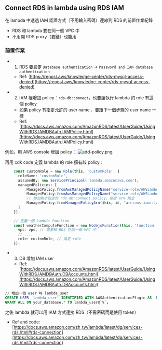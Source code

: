 ## Connect RDS in lambda using RDS IAM

在 lambda 中透過 IAM 認證方式（不用輸入密碼）連線到 RDS 的前置作業紀錄

- RDS 和 lambda 要在同一個 VPC 中
- 不用開 RDS proxy（要錢）也能用

### 前置作業

- 1. RDS 要設定 `Database authentication` -> `Password and IAM database authentication`
  - Ref: [https://repost.aws/knowledge-center/rds-mysql-access-denied](https://repost.aws/knowledge-center/rds-mysql-access-denied)

- 2. IAM 裡增加 policy：`rds-db:connect`，也要讓執行 lambda 的 role 有這個 policy
  - 如果 policy 有指定允許的 user name ，要跟下一個步驟的 user name 一樣
  - Ref: [https://docs.aws.amazon.com/AmazonRDS/latest/UserGuide/UsingWithRDS.IAMDBAuth.IAMPolicy.html](https://docs.aws.amazon.com/AmazonRDS/latest/UserGuide/UsingWithRDS.IAMDBAuth.IAMPolicy.html)

例如，用 AWS console 增加 policy：
![add-policy.png](https://i.imgur.com/TITFx5e.png)

再用 cdk code 定義 lambda 的 role 擁有該 policy：
```ts
    const customRole = new Role(this, 'customRole', {
      roleName: 'customRole',
      assumedBy: new ServicePrincipal('lambda.amazonaws.com'),
      managedPolicies: [
          ManagedPolicy.fromAwsManagedPolicyName("service-role/AWSLambdaVPCAccessExecutionRole"),
          ManagedPolicy.fromAwsManagedPolicyName("service-role/AWSLambdaBasicExecutionRole"),
          // 增加剛才設定的 rds-db:connect policy，使用 arn 指定
          ManagedPolicy.fromManagedPolicyArn(this, id, "arn:aws:iam::[acoount_id]:policy/rds-iam-connect"),
      ]
    });
    
    // 定義一個 lambda function
    const weatherComputeFunction = new NodejsFunction(this, 'function', {
      vpc: vpc, // 需要和 RDS 在同一個 VPC 中
      // .... 
      role: customRole, // 指定 role
    });

```

- 3. DB 增加 IAM user
  - Ref: [https://docs.aws.amazon.com/AmazonRDS/latest/UserGuide/UsingWithRDS.IAMDBAuth.DBAccounts.html](https://docs.aws.amazon.com/AmazonRDS/latest/UserGuide/UsingWithRDS.IAMDBAuth.DBAccounts.html)
```sql
// 增加一個 user 叫 lambda_user 
CREATE USER 'lambda_user' IDENTIFIED WITH AWSAuthenticationPlugin AS 'RDS'; 
GRANT ALL ON your_database.* TO lambda_user@`%`;
```


之後 lambda 就可以用 IAM 方式連接 RDS（不需密碼而是使用 token）
  - Ref and code: [https://docs.aws.amazon.com/zh_tw/lambda/latest/dg/services-rds.html#rds-connection](https://docs.aws.amazon.com/zh_tw/lambda/latest/dg/services-rds.html#rds-connection)
